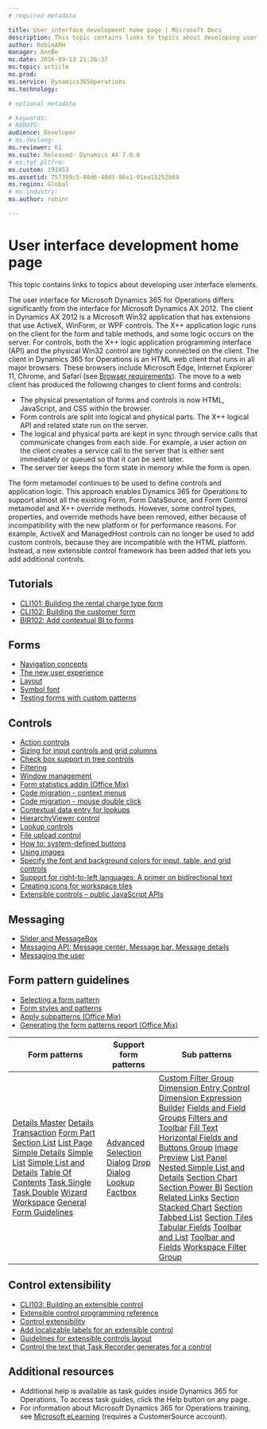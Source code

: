 ```yaml
---
# required metadata

title: User interface development home page | Microsoft Docs
description: This topic contains links to topics about developing user interface elements.
author: RobinARH
manager: AnnBe
ms.date: 2016-09-13 21:26:37
ms.topic: article
ms.prod: 
ms.service: Dynamics365Operations
ms.technology: 

# optional metadata

# keywords: 
# ROBOTS: 
audience: Developer
# ms.devlang: 
ms.reviewer: 61
ms.suite: Released- Dynamics AX 7.0.0
# ms.tgt_pltfrm: 
ms.custom: 191453
ms.assetid: 757399c5-80d6-48d3-86e1-01ea15252b69
ms.region: Global
# ms.industry: 
ms.author: robinr

---
```


# User interface development home page

This topic contains links to topics about developing user interface elements.

The user interface for Microsoft Dynamics 365 for Operations differs significantly from the interface for Microsoft Dynamics AX 2012. The client in Dynamics AX 2012 is a Microsoft Win32 application that has extensions that use ActiveX, WinForm, or WPF controls. The X++ application logic runs on the client for the form and table methods, and some logic occurs on the server. For controls, both the X++ logic application programming interface (API) and the physical Win32 control are tightly connected on the client. The client in Dynamics 365 for Operations is an HTML web client that runs in all major browsers. These browsers include Microsoft Edge, Internet Explorer 11, Chrome, and Safari (see [Browser requirements](https://docs.microsoft.com/en-us/dynamics365/operations/dev-itpro/get-started/browser-requirements)). The move to a web client has produced the following changes to client forms and controls:

-   The physical presentation of forms and controls is now HTML, JavaScript, and CSS within the browser.
-   Form controls are split into logical and physical parts. The X++ logical API and related state run on the server.
-   The logical and physical parts are kept in sync through service calls that communicate changes from each side. For example, a user action on the client creates a service call to the server that is either sent immediately or queued so that it can be sent later.
-   The server tier keeps the form state in memory while the form is open.

The form metamodel continues to be used to define controls and application logic. This approach enables Dynamics 365 for Operations to support almost all the existing Form, Form DataSource, and Form Control metamodel and X++ override methods. However, some control types, properties, and override methods have been removed, either because of incompatibility with the new platform or for performance reasons. For example, ActiveX and ManagedHost controls can no longer be used to add custom controls, because they are incompatible with the HTML platform. Instead, a new extensible control framework has been added that lets you add additional controls.

## Tutorials
-   [CLI101: Building the rental charge type form](https://docs.microsoft.com/en-us/dynamics365/operations/dev-itpro/user-interface/cli101-building-the-rental-charge-type-form)
-   [CLI102: Building the customer form](https://docs.microsoft.com/en-us/dynamics365/operations/dev-itpro/user-interface/cli102-building-the-customer-form)
-   [BIR102: Add contextual BI to forms](https://docs.microsoft.com/en-us/dynamics365/operations/dev-itpro/analytics-bi-reporting/adding-contextual-bi-to-forms)

## Forms
-   [Navigation concepts](https://docs.microsoft.com/en-us/dynamics365/operations/dev-itpro/user-interface/navigation-concepts-in-dynamics-ax-7)
-   [The new user experience](https://mix.office.com/watch/1ohsrrpsd02e1)
-   [Layout](https://docs.microsoft.com/en-us/dynamics365/operations/dev-itpro/user-interface/layout-in-microsoft-dynamics-ax-7)
-   [Symbol font](./media/dynamicssymbolfont20151201.pdf)
-   [Testing forms with custom patterns](https://docs.microsoft.com/en-us/dynamics365/operations/dev-itpro/user-interface/how-to-testing-forms-with-custom-patterns)

## Controls
-   [Action controls](https://docs.microsoft.com/en-us/dynamics365/operations/dev-itpro/user-interface/action-controls-in-dynamics-ax)
-   [Sizing for input controls and grid columns](https://docs.microsoft.com/en-us/dynamics365/operations/dev-itpro/user-interface/sizing-for-input-controls-and-grid-columns)
-   [Check box support in tree controls](https://docs.microsoft.com/en-us/dynamics365/operations/dev-itpro/user-interface/check-box-support-in-tree-controls)
-   [Filtering](https://docs.microsoft.com/en-us/dynamics365/operations/dev-itpro/user-interface/filtering-in-dynamics-ax-7)
-   [Window management](https://docs.microsoft.com/en-us/dynamics365/operations/core/get-started/window-management)
-   [Form statistics addin (Office Mix)](https://mix.office.com/watch/1kuwpf3ooohty)
-   [Code migration - context menus](https://docs.microsoft.com/en-us/dynamics365/operations/dev-itpro/migration-upgrade/code-migration-context-menus)
-   [Code migration - mouse double click](https://docs.microsoft.com/en-us/dynamics365/operations/dev-itpro/migration-upgrade/code-migration-mouse-double-click)
-   [Contextual data entry for lookups](http://ax.help.dynamics.com/en/wiki/how-to-contextual-lookups/)
-   [HierarchyViewer control](https://docs.microsoft.com/en-us/dynamics365/operations/dev-itpro/user-interface/hierarchy-viewer-control)
-   [Lookup controls](https://docs.microsoft.com/en-us/dynamics365/operations/dev-itpro/user-interface/lookups-controls)
-   [File upload control](https://docs.microsoft.com/en-us/dynamics365/operations/dev-itpro/user-interface/file-upload-control)
-   [How to: system-defined buttons](https://docs.microsoft.com/en-us/dynamics365/operations/dev-itpro/user-interface/how-to-system-defined-buttons)
-   [Using images](https://docs.microsoft.com/en-us/dynamics365/operations/dev-itpro/user-interface/using-images-on-your-form-on-in-a-grid)
-   [Specify the font and background colors for input, table, and grid controls](https://docs.microsoft.com/en-us/dynamics365/operations/dev-itpro/user-interface/specifying-color-for-font-or-background-of-input-controls-using-the-color-picker-control)
-   [Support for right-to-left languages: A primer on bidirectional text](https://docs.microsoft.com/en-us/dynamics365/operations/dev-itpro/user-interface/bidirectional-support)
-   [Creating icons for workspace tiles](https://docs.microsoft.com/en-us/dynamics365/operations/dev-itpro/user-interface/creating-icons-for-workspace-tiles)
-   [Extensible controls – public JavaScript APIs](https://docs.microsoft.com/en-us/dynamics365/operations/dev-itpro/user-interface/public-javascript-apis)

## Messaging
-   [Slider and MessageBox](https://docs.microsoft.com/en-us/dynamics365/operations/dev-itpro/user-interface/slider-and-messagebox)
-   [Messaging API: Message center, Message bar, Message details](https://docs.microsoft.com/en-us/dynamics365/operations/dev-itpro/user-interface/new-messaging-api-message-center-message-bar-message-details)
-   [Messaging the user](https://docs.microsoft.com/en-us/dynamics365/operations/dev-itpro/user-interface/messaging-the-user)

## Form pattern guidelines
-   [Selecting a form pattern](https://docs.microsoft.com/en-us/dynamics365/operations/dev-itpro/user-interface/how-to-select-a-form-pattern)
-   [Form styles and patterns](https://docs.microsoft.com/en-us/dynamics365/operations/dev-itpro/user-interface/form-styles-and-patterns)
-   [Apply subpatterns (Office Mix)](https://mix.office.com/watch/fq2k25dzomi3)
-   [Generating the form patterns report (Office Mix)](https://mix.office.com/watch/jqzesi1uuosz)

| Form patterns                                                                                                                                                                                                                                                                                                                                                                                                                                                                                                                                                                                                                                                                                                                                                                                                                                                                                                                                                                                                                                                                                           | Support form patterns                                                                                                                                                                                                                                                                                                                                                           | Sub patterns                                                                                                                                                                                                                                                                                                                                                                                                                                                                                                                                                                                                                                                                                                                                                                                                                                                                                                                                                                                                                                                                                                                                                                                                                                                                                                                                                                                                                                                                                                                                                                                                                                                                                                                                                                                                                                                |
|---------------------------------------------------------------------------------------------------------------------------------------------------------------------------------------------------------------------------------------------------------------------------------------------------------------------------------------------------------------------------------------------------------------------------------------------------------------------------------------------------------------------------------------------------------------------------------------------------------------------------------------------------------------------------------------------------------------------------------------------------------------------------------------------------------------------------------------------------------------------------------------------------------------------------------------------------------------------------------------------------------------------------------------------------------------------------------------------------------|---------------------------------------------------------------------------------------------------------------------------------------------------------------------------------------------------------------------------------------------------------------------------------------------------------------------------------------------------------------------------------|-------------------------------------------------------------------------------------------------------------------------------------------------------------------------------------------------------------------------------------------------------------------------------------------------------------------------------------------------------------------------------------------------------------------------------------------------------------------------------------------------------------------------------------------------------------------------------------------------------------------------------------------------------------------------------------------------------------------------------------------------------------------------------------------------------------------------------------------------------------------------------------------------------------------------------------------------------------------------------------------------------------------------------------------------------------------------------------------------------------------------------------------------------------------------------------------------------------------------------------------------------------------------------------------------------------------------------------------------------------------------------------------------------------------------------------------------------------------------------------------------------------------------------------------------------------------------------------------------------------------------------------------------------------------------------------------------------------------------------------------------------------------------------------------------------------------------------------------------------------|
| [Details Master](https://docs.microsoft.com/en-us/dynamics365/operations/dev-itpro/user-interface/details-master-form-pattern) [Details Transaction](https://docs.microsoft.com/en-us/dynamics365/operations/dev-itpro/user-interface/details-transaction-form-pattern) [Form Part Section List](https://docs.microsoft.com/en-us/dynamics365/operations/dev-itpro/user-interface/section-list-form-pattern) [List Page](https://docs.microsoft.com/en-us/dynamics365/operations/dev-itpro/user-interface/list-page-form-pattern) [Simple Details](https://docs.microsoft.com/en-us/dynamics365/operations/dev-itpro/user-interface/simple-details-form-pattern) [Simple List](https://docs.microsoft.com/en-us/dynamics365/operations/dev-itpro/user-interface/simple-list-form-pattern) [Simple List and Details](https://docs.microsoft.com/en-us/dynamics365/operations/dev-itpro/user-interface/simple-list-and-details-form-pattern) [Table Of Contents](https://docs.microsoft.com/en-us/dynamics365/operations/dev-itpro/user-interface/table-of-contents-form-pattern) [Task Single](https://docs.microsoft.com/en-us/dynamics365/operations/dev-itpro/user-interface/task-single-form-pattern) [Task Double](https://docs.microsoft.com/en-us/dynamics365/operations/dev-itpro/user-interface/task-double-form-pattern) [Wizard](https://docs.microsoft.com/en-us/dynamics365/operations/dev-itpro/user-interface/wizard-form-pattern) [Workspace](https://docs.microsoft.com/en-us/dynamics365/operations/dev-itpro/user-interface/workspace-form-pattern) [General Form Guidelines](https://docs.microsoft.com/en-us/dynamics365/operations/dev-itpro/user-interface/general-form-guidelines) | [Advanced Selection](https://docs.microsoft.com/en-us/dynamics365/operations/dev-itpro/user-interface/advanced-selection-form-pattern) [Dialog](https://docs.microsoft.com/en-us/dynamics365/operations/dev-itpro/user-interface/dialog-form-pattern) [Drop Dialog](https://docs.microsoft.com/en-us/dynamics365/operations/dev-itpro/user-interface/drop-dialog-form-pattern) [Lookup](https://docs.microsoft.com/en-us/dynamics365/operations/dev-itpro/user-interface/lookup-form-pattern) [Factbox](https://docs.microsoft.com/en-us/dynamics365/operations/dev-itpro/user-interface/factbox-form-patterns) | [Custom Filter Group](https://docs.microsoft.com/en-us/dynamics365/operations/dev-itpro/user-interface/custom-filter-group-subpattern) [Dimension Entry Control](https://docs.microsoft.com/en-us/dynamics365/operations/dev-itpro/financial-dimensions/dimension-entry-control-subpattern) [Dimension Expression Builder](https://docs.microsoft.com/en-us/dynamics365/operations/dev-itpro/financial-dimensions/dimension-expression-builder-subpattern) [Fields and Field Groups](https://docs.microsoft.com/en-us/dynamics365/operations/dev-itpro/user-interface/fields-and-field-groups-subpattern) [Filters and Toolbar](https://docs.microsoft.com/en-us/dynamics365/operations/dev-itpro/user-interface/filters-and-toolbar-subpattern) [Fill Text](https://docs.microsoft.com/en-us/dynamics365/operations/dev-itpro/user-interface/fill-text-subpattern) [Horizontal Fields and Buttons Group](https://docs.microsoft.com/en-us/dynamics365/operations/dev-itpro/user-interface/horizontal-fields-and-buttons-group-subpattern) [Image Preview](https://docs.microsoft.com/en-us/dynamics365/operations/dev-itpro/user-interface/image-preview-subpattern) [List Panel](https://docs.microsoft.com/en-us/dynamics365/operations/dev-itpro/user-interface/list-panel-subpattern) [Nested Simple List and Details](https://docs.microsoft.com/en-us/dynamics365/operations/dev-itpro/user-interface/nested-simple-list-and-details-subpattern) [Section Chart](https://docs.microsoft.com/en-us/dynamics365/operations/dev-itpro/user-interface/section-chart-form-pattern) [Section Power BI](https://docs.microsoft.com/en-us/dynamics365/operations/dev-itpro/user-interface/section-powerbi-subpattern) [Section Related Links](https://docs.microsoft.com/en-us/dynamics365/operations/dev-itpro/user-interface/section-related-links-subpattern) [Section Stacked Chart](https://docs.microsoft.com/en-us/dynamics365/operations/dev-itpro/user-interface/section-stacked-chart-subpattern) [Section Tabbed List](https://docs.microsoft.com/en-us/dynamics365/operations/dev-itpro/user-interface/section-tabbed-list-subpattern) [Section Tiles](https://docs.microsoft.com/en-us/dynamics365/operations/dev-itpro/user-interface/section-tiles-subpattern) [Tabular Fields](https://docs.microsoft.com/en-us/dynamics365/operations/dev-itpro/user-interface/tabular-fields-subpattern) [Toolbar and List](https://docs.microsoft.com/en-us/dynamics365/operations/dev-itpro/user-interface/toolbar-and-list-subpattern) [Toolbar and Fields](https://docs.microsoft.com/en-us/dynamics365/operations/dev-itpro/user-interface/toolbar-and-fields-subpattern) [Workspace Filter Group](https://docs.microsoft.com/en-us/dynamics365/operations/dev-itpro/user-interface/workspace-filter-group-subpattern) |

## Control extensibility
-   [CLI103: Building an extensible control](https://docs.microsoft.com/en-us/dynamics365/operations/dev-itpro/user-interface/building-an-extensible-control)
-   [Extensible control programming reference](https://docs.microsoft.com/en-us/dynamics365/operations/dev-itpro/user-interface/extensible-control-programming-reference)
-   [Control extensibility](https://docs.microsoft.com/en-us/dynamics365/operations/dev-itpro/user-interface/control-extensibility)
-   [Add localizable labels for an extensible control](https://docs.microsoft.com/en-us/dynamics365/operations/dev-itpro/user-interface/create-and-use-localizable-labels-in-the-client)
-   [Guidelines for extensible controls layout](https://docs.microsoft.com/en-us/dynamics365/operations/dev-itpro/user-interface/guidelines-for-extensible-controls-layout)
-   [Control the text that Task Recorder generates for a control](https://docs.microsoft.com/en-us/dynamics365/operations/dev-itpro/user-interface/control-the-text-that-task-recorder-generates-for-a-control)

## Additional resources
-   Additional help is available as task guides inside Dynamics 365 for Operations. To access task guides, click the Help button on any page.
-   For information about Microsoft Dynamics 365 for Operations training, see [Microsoft eLearning](https://mbspartner.microsoft.com/AX/LearningPlans) (requires a CustomerSource account).


